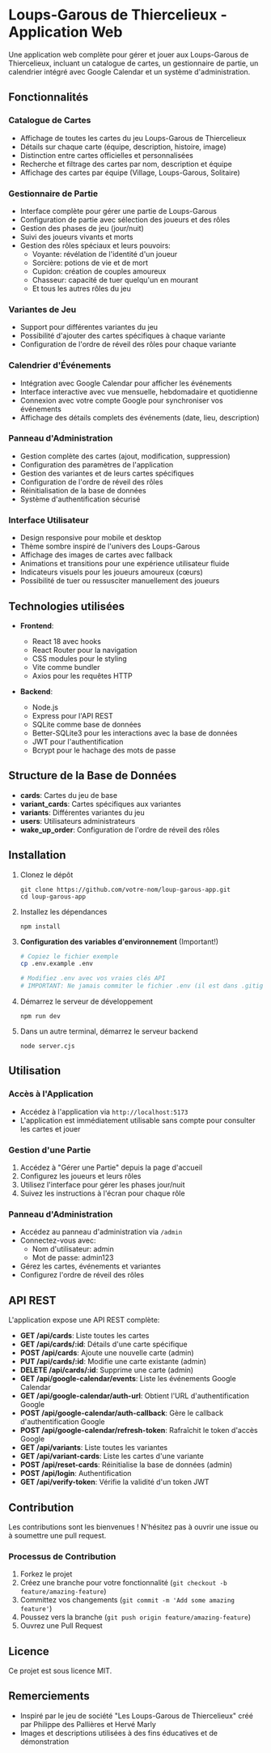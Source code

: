 # Loups-Garous de Thiercelieux - Application Web

Une application web complète pour gérer et jouer aux Loups-Garous de Thiercelieux, incluant un catalogue de cartes, un gestionnaire de partie, un calendrier intégré avec Google Calendar et un système d'administration.

## Fonctionnalités

### Catalogue de Cartes
- Affichage de toutes les cartes du jeu Loups-Garous de Thiercelieux
- Détails sur chaque carte (équipe, description, histoire, image)
- Distinction entre cartes officielles et personnalisées
- Recherche et filtrage des cartes par nom, description et équipe
- Affichage des cartes par équipe (Village, Loups-Garous, Solitaire)

### Gestionnaire de Partie
- Interface complète pour gérer une partie de Loups-Garous
- Configuration de partie avec sélection des joueurs et des rôles
- Gestion des phases de jeu (jour/nuit)
- Suivi des joueurs vivants et morts
- Gestion des rôles spéciaux et leurs pouvoirs:
  - Voyante: révélation de l'identité d'un joueur
  - Sorcière: potions de vie et de mort
  - Cupidon: création de couples amoureux
  - Chasseur: capacité de tuer quelqu'un en mourant
  - Et tous les autres rôles du jeu

### Variantes de Jeu
- Support pour différentes variantes du jeu
- Possibilité d'ajouter des cartes spécifiques à chaque variante
- Configuration de l'ordre de réveil des rôles pour chaque variante

### Calendrier d'Événements
- Intégration avec Google Calendar pour afficher les événements
- Interface interactive avec vue mensuelle, hebdomadaire et quotidienne
- Connexion avec votre compte Google pour synchroniser vos événements
- Affichage des détails complets des événements (date, lieu, description)

### Panneau d'Administration
- Gestion complète des cartes (ajout, modification, suppression)
- Configuration des paramètres de l'application
- Gestion des variantes et de leurs cartes spécifiques
- Configuration de l'ordre de réveil des rôles
- Réinitialisation de la base de données
- Système d'authentification sécurisé

### Interface Utilisateur
- Design responsive pour mobile et desktop
- Thème sombre inspiré de l'univers des Loups-Garous
- Affichage des images de cartes avec fallback
- Animations et transitions pour une expérience utilisateur fluide
- Indicateurs visuels pour les joueurs amoureux (cœurs)
- Possibilité de tuer ou ressusciter manuellement des joueurs

## Technologies utilisées

- **Frontend**:
  - React 18 avec hooks
  - React Router pour la navigation
  - CSS modules pour le styling
  - Vite comme bundler
  - Axios pour les requêtes HTTP

- **Backend**:
  - Node.js
  - Express pour l'API REST
  - SQLite comme base de données
  - Better-SQLite3 pour les interactions avec la base de données
  - JWT pour l'authentification
  - Bcrypt pour le hachage des mots de passe

## Structure de la Base de Données

- **cards**: Cartes du jeu de base
- **variant_cards**: Cartes spécifiques aux variantes
- **variants**: Différentes variantes du jeu
- **users**: Utilisateurs administrateurs
- **wake_up_order**: Configuration de l'ordre de réveil des rôles

## Installation

1. Clonez le dépôt
   ```
   git clone https://github.com/votre-nom/loup-garous-app.git
   cd loup-garous-app
   ```

2. Installez les dépendances
   ```
   npm install
   ```

3. **Configuration des variables d'environnement** (Important!)
   ```bash
   # Copiez le fichier exemple
   cp .env.example .env
   
   # Modifiez .env avec vos vraies clés API
   # IMPORTANT: Ne jamais commiter le fichier .env (il est dans .gitignore)
   ```

4. Démarrez le serveur de développement
   ```
   npm run dev
   ```

5. Dans un autre terminal, démarrez le serveur backend
   ```
   node server.cjs
   ```

## Utilisation

### Accès à l'Application
- Accédez à l'application via `http://localhost:5173`
- L'application est immédiatement utilisable sans compte pour consulter les cartes et jouer

### Gestion d'une Partie
1. Accédez à "Gérer une Partie" depuis la page d'accueil
2. Configurez les joueurs et leurs rôles
3. Utilisez l'interface pour gérer les phases jour/nuit
4. Suivez les instructions à l'écran pour chaque rôle

### Panneau d'Administration
- Accédez au panneau d'administration via `/admin`
- Connectez-vous avec:
  - Nom d'utilisateur: admin
  - Mot de passe: admin123
- Gérez les cartes, événements et variantes
- Configurez l'ordre de réveil des rôles

## API REST

L'application expose une API REST complète:

- **GET /api/cards**: Liste toutes les cartes
- **GET /api/cards/:id**: Détails d'une carte spécifique
- **POST /api/cards**: Ajoute une nouvelle carte (admin)
- **PUT /api/cards/:id**: Modifie une carte existante (admin)
- **DELETE /api/cards/:id**: Supprime une carte (admin)
- **GET /api/google-calendar/events**: Liste les événements Google Calendar
- **GET /api/google-calendar/auth-url**: Obtient l'URL d'authentification Google
- **POST /api/google-calendar/auth-callback**: Gère le callback d'authentification Google
- **POST /api/google-calendar/refresh-token**: Rafraîchit le token d'accès Google
- **GET /api/variants**: Liste toutes les variantes
- **GET /api/variant-cards**: Liste les cartes d'une variante
- **POST /api/reset-cards**: Réinitialise la base de données (admin)
- **POST /api/login**: Authentification
- **GET /api/verify-token**: Vérifie la validité d'un token JWT

## Contribution

Les contributions sont les bienvenues ! N'hésitez pas à ouvrir une issue ou à soumettre une pull request.

### Processus de Contribution
1. Forkez le projet
2. Créez une branche pour votre fonctionnalité (`git checkout -b feature/amazing-feature`)
3. Committez vos changements (`git commit -m 'Add some amazing feature'`)
4. Poussez vers la branche (`git push origin feature/amazing-feature`)
5. Ouvrez une Pull Request

## Licence

Ce projet est sous licence MIT.

## Remerciements

- Inspiré par le jeu de société "Les Loups-Garous de Thiercelieux" créé par Philippe des Pallières et Hervé Marly
- Images et descriptions utilisées à des fins éducatives et de démonstration
